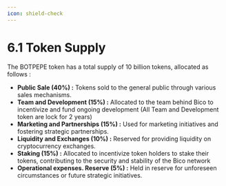 ```yaml
---
icon: shield-check
---
```


# 6.1 Token Supply

The BOTPEPE token has a total supply of 10 billion tokens, allocated as follows :

* **Public Sale (40%) :** Tokens sold to the general public through various sales mechanisms.
* **Team and Development (15%) :** Allocated to the team behind Bico to incentivize and fund ongoing development (All Team and Development token are lock for 2 years)
* **Marketing and Partnerships (15%) :** Used for marketing initiatives and fostering strategic partnerships.
* **Liquidity and Exchanges (10%) :** Reserved for providing liquidity on cryptocurrency exchanges.
* **Staking (15%) :** Allocated to incentivize token holders to stake their tokens, contributing to the security and stability of the Bico network
* **Operational expenses. Reserve (5%) :** Held in reserve for unforeseen circumstances or future strategic initiatives.
